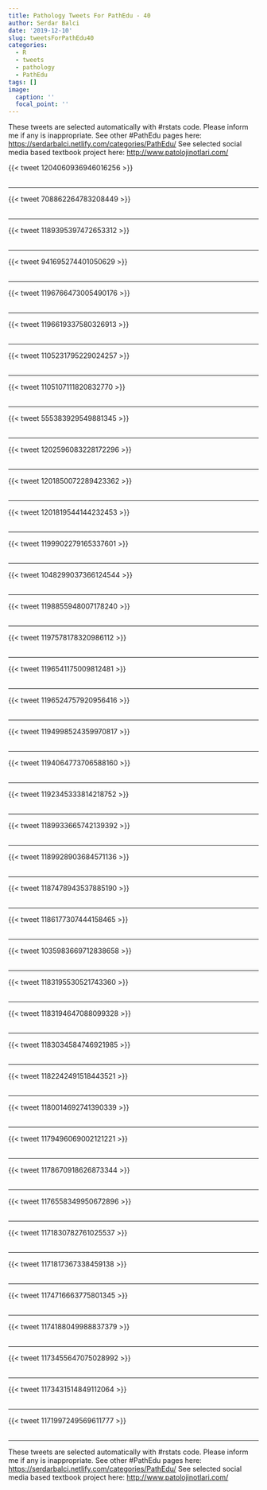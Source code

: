 ```yaml
---
title: Pathology Tweets For PathEdu - 40
author: Serdar Balci
date: '2019-12-10'
slug: tweetsForPathEdu40
categories:
  - R
  - tweets
  - pathology
  - PathEdu
tags: []
image:
  caption: ''
  focal_point: ''
---
```



These tweets are selected automatically with #rstats code. Please inform me if any is inappropriate.
See other #PathEdu pages here: https://serdarbalci.netlify.com/categories/PathEdu/ 
See selected social media based textbook project here: http://www.patolojinotlari.com/

{{< tweet 1204060936946016256 >}}
<br>
<br>
<hr>
{{< tweet 708862264783208449 >}}
<br>
<br>
<hr>
{{< tweet 1189395397472653312 >}}
<br>
<br>
<hr>
{{< tweet 941695274401050629 >}}
<br>
<br>
<hr>
{{< tweet 1196766473005490176 >}}
<br>
<br>
<hr>
{{< tweet 1196619337580326913 >}}
<br>
<br>
<hr>
{{< tweet 1105231795229024257 >}}
<br>
<br>
<hr>
{{< tweet 1105107111820832770 >}}
<br>
<br>
<hr>
{{< tweet 555383929549881345 >}}
<br>
<br>
<hr>
{{< tweet 1202596083228172296 >}}
<br>
<br>
<hr>
{{< tweet 1201850072289423362 >}}
<br>
<br>
<hr>
{{< tweet 1201819544144232453 >}}
<br>
<br>
<hr>
{{< tweet 1199902279165337601 >}}
<br>
<br>
<hr>
{{< tweet 1048299037366124544 >}}
<br>
<br>
<hr>
{{< tweet 1198855948007178240 >}}
<br>
<br>
<hr>
{{< tweet 1197578178320986112 >}}
<br>
<br>
<hr>
{{< tweet 1196541175009812481 >}}
<br>
<br>
<hr>
{{< tweet 1196524757920956416 >}}
<br>
<br>
<hr>
{{< tweet 1194998524359970817 >}}
<br>
<br>
<hr>
{{< tweet 1194064773706588160 >}}
<br>
<br>
<hr>
{{< tweet 1192345333814218752 >}}
<br>
<br>
<hr>
{{< tweet 1189933665742139392 >}}
<br>
<br>
<hr>
{{< tweet 1189928903684571136 >}}
<br>
<br>
<hr>
{{< tweet 1187478943537885190 >}}
<br>
<br>
<hr>
{{< tweet 1186177307444158465 >}}
<br>
<br>
<hr>
{{< tweet 1035983669712838658 >}}
<br>
<br>
<hr>
{{< tweet 1183195530521743360 >}}
<br>
<br>
<hr>
{{< tweet 1183194647088099328 >}}
<br>
<br>
<hr>
{{< tweet 1183034584746921985 >}}
<br>
<br>
<hr>
{{< tweet 1182242491518443521 >}}
<br>
<br>
<hr>
{{< tweet 1180014692741390339 >}}
<br>
<br>
<hr>
{{< tweet 1179496069002121221 >}}
<br>
<br>
<hr>
{{< tweet 1178670918626873344 >}}
<br>
<br>
<hr>
{{< tweet 1176558349950672896 >}}
<br>
<br>
<hr>
{{< tweet 1171830782761025537 >}}
<br>
<br>
<hr>
{{< tweet 1171817367338459138 >}}
<br>
<br>
<hr>
{{< tweet 1174716663775801345 >}}
<br>
<br>
<hr>
{{< tweet 1174188049988837379 >}}
<br>
<br>
<hr>
{{< tweet 1173455647075028992 >}}
<br>
<br>
<hr>
{{< tweet 1173431514849112064 >}}
<br>
<br>
<hr>
{{< tweet 1171997249569611777 >}}
<br>
<br>
<hr>


These tweets are selected automatically with #rstats code. Please inform me if any is inappropriate.
See other #PathEdu pages here: https://serdarbalci.netlify.com/categories/PathEdu/ 
See selected social media based textbook project here: http://www.patolojinotlari.com/
